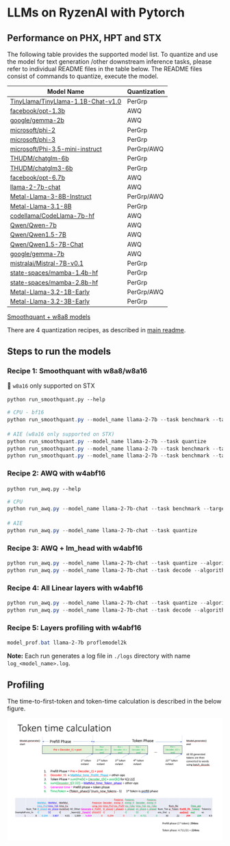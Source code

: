 # LLMs on RyzenAI with Pytorch

## Performance on PHX, HPT and STX

The following table provides the supported model list. To quantize and use the model for text generation /other downstream inference tasks, please refer to individual README files in the table below. The README files consist of commands to quantize, execute the model.

| Model Name                                               | Quantization |
|----------------------------------------------------------|--------------|
| [TinyLlama/TinyLlama-1.1B-Chat-v1.0](./tinyLlama-1.1b.md)| PerGrp       |
| [facebook/opt-1.3b](./opt-1.3b_w4abf16.md)               | AWQ          |
| [google/gemma-2b](./gemma-2b.md)                         | AWQ          |
| [microsoft/phi-2](./phi-2.md)                            | PerGrp       |
| [microsoft/phi-3](./phi-3.md)                            | PerGrp       |
| [microsoft/Phi-3.5-mini-instruct](./phi-3.5.md)          | PerGrp/AWQ   |
| [THUDM/chatglm-6b](./chatglm-6b.md)                      | PerGrp       |
| [THUDM/chatglm3-6b](./chatglm3-6b.md)                    | PerGrp       |
| [facebook/opt-6.7b](./opt-6.7b_w4abf16.md)               | AWQ          |
| [llama-2-7b-chat](./llama2_w4abf16.md)                   | AWQ          |
| [Metal-Llama-3-8B-Instruct](./llama3-8b.md)              | PerGrp/AWQ   |
| [Metal-Llama-3.1-8B](./llama31-8b.md)                    | PerGrp       |
| [codellama/CodeLlama-7b-hf](./codeLlama-7b.md)           | AWQ          |
| [Qwen/Qwen-7b](./qwen-7b.md)                             | AWQ          |
| [Qwen/Qwen1.5-7B](./qwen1.5-7b.md)                       | AWQ          |
| [Qwen/Qwen1.5-7B-Chat](./qwen1.5-7b.md)                  | AWQ          |
| [google/gemma-7b](./gemma-7b.md)                         | AWQ          |
| [mistralai/Mistral-7B-v0.1](./mistral-7b.md)             | PerGrp       |
| [state-spaces/mamba-1.4b-hf](./mamba-1.4b.md)            | PerGrp       |
| [state-spaces/mamba-2.8b-hf](./mamba-2.8b.md)            | PerGrp       |
| [Metal-Llama-3.2-1B-Early](./llama32-1b.md)              | PerGrp/AWQ   |
| [Metal-Llama-3.2-3B-Early](./llama32-3b.md)              | PerGrp       |

[Smoothquant + w8a8 models](./smoothquant_latency.md)

There are 4 quantization recipes, as described in [main readme](./../../../README.md).

## Steps to run the models

### Recipe 1: Smoothquant with w8a8/w8a16

:pushpin: `w8a16` only supported on STX

```python run_smoothquant.py --help```

```powershell
# CPU - bf16
python run_smoothquant.py --model_name llama-2-7b --task benchmark --target cpu --precision bf16

# AIE (w8a16 only supported on STX)
python run_smoothquant.py --model_name llama-2-7b --task quantize
python run_smoothquant.py --model_name llama-2-7b --task benchmark --target aie --precision w8a8
python run_smoothquant.py --model_name llama-2-7b --task benchmark --target aie --precision w8a16
```

### Recipe 2: AWQ with w4abf16

```python run_awq.py --help```

```powershell
# CPU
python run_awq.py --model_name llama-2-7b-chat --task benchmark --target cpu --precision bf16

# AIE
python run_awq.py --model_name llama-2-7b-chat --task quantize
```

### Recipe 3: AWQ + lm_head with w4abf16

```powershell
python run_awq.py --model_name llama-2-7b-chat --task quantize --algorithm awqplus
python run_awq.py --model_name llama-2-7b-chat --task decode --algorithm awqplus
```

### Recipe 4: All Linear layers with w4abf16

```powershell
python run_awq.py --model_name llama-2-7b-chat --task quantize --algorithm pergrp
python run_awq.py --model_name llama-2-7b-chat --task decode --algorithm pergrp
```

### Recipe 5: Layers profiling with w4abf16

```powershell
model_prof.bat llama-2-7b proflemodel2k
```

**Note:** Each run generates a log file in `./logs` directory with name `log_<model_name>.log`.


## Profiling

The time-to-first-token and token-time calculation is described in the below figure.

![Token time](../figures/ttft_and_token_time_calc.png)
